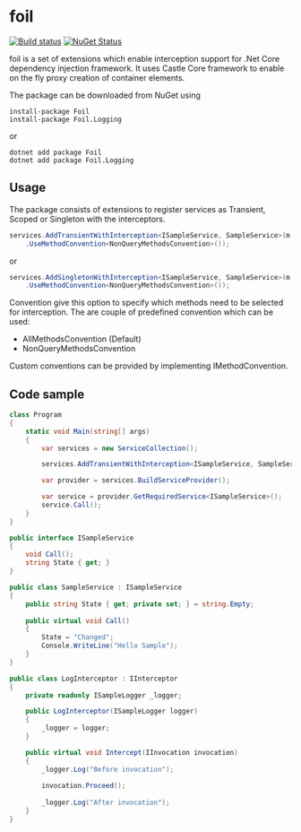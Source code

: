 # foil

[![Build status](https://ci.appveyor.com/api/projects/status/x97rqf3f82647e1j?svg=true)](https://ci.appveyor.com/project/moattarwork/foil-nha98)
[![NuGet Status](https://img.shields.io/nuget/v/Foil.svg)](https://www.nuget.org/packages/Foil/)

foil is a set of extensions which enable interception support for .Net Core dependency injection framework. It uses Castle Core framework to enable on the fly proxy creation of container elements.

The package can be downloaded from NuGet using

```
install-package Foil
install-package Foil.Logging
```

or 

```
dotnet add package Foil
dotnet add package Foil.Logging
```


## Usage
The package consists of extensions to register services as Transient, Scoped or Singleton with the interceptors.

```c#
services.AddTransientWithInterception<ISampleService, SampleService>(m => m.InterceptBy<LogInterceptor>()
    .UseMethodConvention<NonQueryMethodsConvention>());
```  
or
```c#
services.AddSingletonWithInterception<ISampleService, SampleService>(m => m.InterceptBy<LogInterceptor>()
    .UseMethodConvention<NonQueryMethodsConvention>());

```
Convention give this option to specify which methods need to be selected for interception. The are couple of predefined convention which can be used:
- AllMethodsConvention (Default)
- NonQueryMethodsConvention

Custom conventions can be provided by implementing IMethodConvention.

## Code sample

```c#
class Program
{
    static void Main(string[] args)
    {
        var services = new ServiceCollection();

        services.AddTransientWithInterception<ISampleService, SampleService>(m => m.InterceptBy<LogInterceptor>());

        var provider = services.BuildServiceProvider();

        var service = provider.GetRequiredService<ISampleService>();
        service.Call();
    }
}

public interface ISampleService
{
    void Call();
    string State { get; }
}

public class SampleService : ISampleService
{
    public string State { get; private set; } = string.Empty;
    
    public virtual void Call()
    {
        State = "Changed";
        Console.WriteLine("Hello Sample");
    }
}

public class LogInterceptor : IInterceptor
{
    private readonly ISampleLogger _logger;

    public LogInterceptor(ISampleLogger logger)
    {
        _logger = logger;
    }

    public virtual void Intercept(IInvocation invocation)
    {
        _logger.Log("Before invocation");
        
        invocation.Proceed();
        
        _logger.Log("After invocation");
    }
}
```
    
